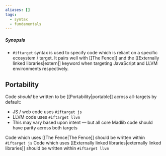 ```yaml
---
aliases: []
tags:
  - syntax
  - fundamentals
---
```

##### Synopsis
- `#iftarget` syntax is used to specify code which is reliant on a specific ecosystem / target. It pairs well with [[The Fence]] and the [[Externally linked libraries|extern]] keyword when targeting JavaScript and LLVM environments respectively.

## Portability

Code _should_ be written to be [[Portability|portable]] across all-targets by default:
- JS / web code uses `#iftarget js`
- LLVM code uses `#iftarget llvm`
- This may vary based upon intent — but all core Madlib code should have parity across both targets

Code which uses [[The Fence|The Fence]] should be written within `#iftarget js` 
Code which uses [[Externally linked libraries|externally linked libraries]] should be written within `#iftarget llvm`
